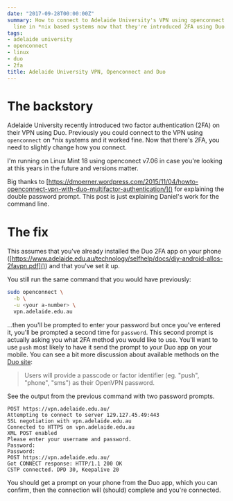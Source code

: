 ```yaml
---
date: "2017-09-28T00:00:00Z"
summary: How to connect to Adelaide University's VPN using openconnect from the command
  line in *nix based systems now that they're introduced 2FA using Duo.
tags:
- adelaide university
- openconnect
- linux
- duo
- 2fa
title: Adelaide University VPN, Openconnect and Duo
---
```


# The backstory

Adelaide University recently introduced two factor authentication (2FA) on their VPN using Duo. Previously you could connect to the VPN using `openconnect` on *nix systems and it worked fine. Now that there's 2FA, you need to slightly change how you connect.

I'm running on Linux Mint 18 using openconect v7.06 in case you're looking at this years in the future and versions matter.

Big thanks to [https://dmoerner.wordpress.com/2015/11/04/howto-openconnect-vpn-with-duo-multifactor-authentication/]() for explaining the double password prompt. This post is just explaining Daniel's work for the command line.

# The fix

This assumes that you've already installed the Duo 2FA app on your phone ([https://www.adelaide.edu.au/technology/selfhelp/docs/diy-android-allos-2favpn.pdf]()) and that you've set it up.

You still run the same command that you would have previously:
```bash
sudo openconnect \
  -b \
  -u <your a-number> \
  vpn.adelaide.edu.au
```

...then you'll be prompted to enter your password but once you've entered it, you'll be prompted a second time for `password`. This second prompt is actually asking you what 2FA method you would like to use. You'll want to use `push` most likely to have it send the prompt to your Duo app on your mobile. You can see a bit more discussion about available methods on the [Duo site](https://duo.com/docs/openvpn):

> Users will provide a passcode or factor identifier (eg. "push", "phone", "sms") as their OpenVPN password.

See the output from the previous command with two password prompts.
```
POST https://vpn.adelaide.edu.au/
Attempting to connect to server 129.127.45.49:443
SSL negotiation with vpn.adelaide.edu.au
Connected to HTTPS on vpn.adelaide.edu.au
XML POST enabled
Please enter your username and password.
Password:
Password:
POST https://vpn.adelaide.edu.au/
Got CONNECT response: HTTP/1.1 200 OK
CSTP connected. DPD 30, Keepalive 20
```

You should get a prompt on your phone from the Duo app, which you can confirm, then the connection will (should) complete and you're connected.
